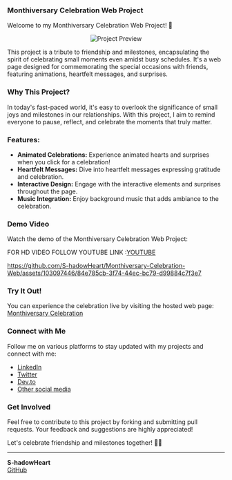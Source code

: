 ### Monthiversary Celebration Web Project

Welcome to my Monthiversary Celebration Web Project! 🎉

<div align="center">
  <img src="https://media1.tenor.com/images/82b39c323ca376e9bb5844a54973fc42/tenor.gif?itemid=16596386" alt="Project Preview">
</div>

This project is a tribute to friendship and milestones, encapsulating the spirit of celebrating small moments even amidst busy schedules. It's a web page designed for commemorating the special occasions with friends, featuring animations, heartfelt messages, and surprises.

### Why This Project?

In today's fast-paced world, it's easy to overlook the significance of small joys and milestones in our relationships. With this project, I aim to remind everyone to pause, reflect, and celebrate the moments that truly matter.

### Features:

- **Animated Celebrations:** Experience animated hearts and surprises when you click for a celebration!
- **Heartfelt Messages:** Dive into heartfelt messages expressing gratitude and celebration.
- **Interactive Design:** Engage with the interactive elements and surprises throughout the page.
- **Music Integration:** Enjoy background music that adds ambiance to the celebration.

### Demo Video

Watch the demo of the Monthiversary Celebration Web Project:

FOR HD VIDEO FOLLOW YOUTUBE LINK :[YOUTUBE](https://youtu.be/ywaIrkh0gfc)

https://github.com/S-hadowHeart/Monthiversary-Celebration-Web/assets/103097446/84e785cb-3f74-44ec-bc79-d99884c7f3e7

### Try It Out!

You can experience the celebration live by visiting the hosted web page: [Monthiversary Celebration](https://bakage.rf.gd/?i=1)

### Connect with Me

Follow me on various platforms to stay updated with my projects and connect with me:

- [LinkedIn](https://lnkd.in/d5dA7dEn)
- [Twitter](https://twitter.com/S_hadowHeart)
- [Dev.to](https://dev.to/s_hadowheart)
- [Other social media](https://s-hadowheart.carrd.co/)

### Get Involved

Feel free to contribute to this project by forking and submitting pull requests. Your feedback and suggestions are highly appreciated!

Let's celebrate friendship and milestones together! 🥳✨

---

**S-hadowHeart**  
[GitHub](https://github.com/S-hadowHeart)
